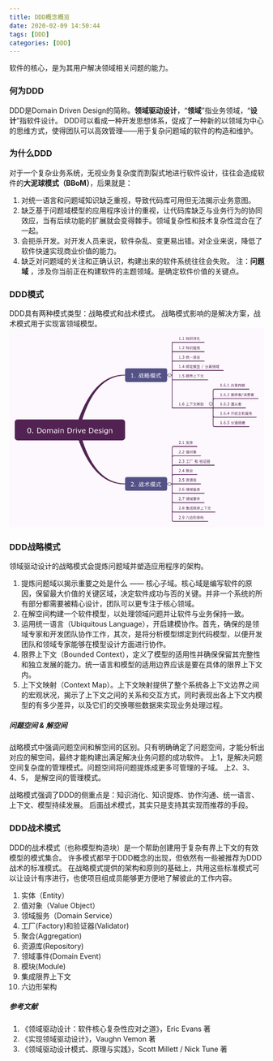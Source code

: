 ```yaml
---
title: DDD概念概览
date: 2020-02-09 14:50:44
tags: [DDD]
categories: [DDD]
---
```

软件的核心，是为其用户解决领域相关问题的能力。

### 何为DDD
DDD是Domain Driven Design的简称。**领域驱动设计**，“**领域**”指业务领域，“**设计**”指软件设计。
DDD可以看成一种开发思想体系，促成了一种新的以领域为中心的思维方式，使得团队可以高效管理——用于复杂问题域的软件的构造和维护。
<!-- more -->

### 为什么DDD
对于一个复杂业务系统，无视业务复杂度而割裂式地进行软件设计，往往会造成软件的**大泥球模式（BBoM）**，后果就是：
1. 对统一语言和问题域知识缺乏重视，导致代码库可用但无法揭示业务意图。
2. 缺乏基于问题域模型的应用程序设计的重视，让代码库缺乏与业务行为的协同效应，当有后续功能的扩展就会变得棘手。领域复杂性和技术复杂性混合在了一起。
3. 会扼杀开发。对开发人员来说，软件杂乱、变更易出错。对企业来说，降低了软件快速实现商业价值的能力。
4. 缺乏对问题域的关注和正确认识，构建出来的软件系统往往会失败。
注：**问题域** ，涉及你当前正在构建软件的主题领域。是确定软件价值的关键点。

### DDD模式
DDD具有两种模式类型：战略模式和战术模式。
战略模式影响的是解决方案，战术模式用于实现富领域模型。
![Domain Drive Design Summary.png](DDD概念概览/ddd-summary.png)

### DDD战略模式
领域驱动设计的战略模式会提炼问题域并塑造应用程序的架构。
1. 提炼问题域以揭示重要之处是什么 —— 核心子域。核心域是编写软件的原因，保留最大价值的关键区域，决定软件成功与否的关键。并非一个系统的所有部分都需要被精心设计，团队可以更专注于核心领域。
2. 在解空间构建一个软件模型，以处理领域问题并让软件与业务保持一致。
3. 运用统一语言（Ubiquitous Language），开启建模协作。首先，确保的是领域专家和开发团队协作工作，其次，是将分析模型绑定到代码模型，以便开发团队和领域专家能够在模型设计方面进行协作。
4. 限界上下文（Bounded Context），定义了模型的适用性并确保保留其完整性和独立发展的能力。统一语言和模型的适用边界应该是要在具体的限界上下文内。
5. 上下文映射（Context Map）。上下文映射提供了整个系统各上下文边界之间的宏观状况，揭示了上下文之间的关系和交互方式，同时表现出各上下文内模型的有多少差异，以及它们的交换哪些数据来实现业务处理过程。

##### 问题空间 & 解空间
战略模式中强调问题空间和解空间的区别。只有明确确定了问题空间，才能分析出对应的解空间，最终才能构建出满足解决业务问题的成功软件。
上1，是解决问题空间复杂度的管理模式。问题空间将问题提炼成更多可管理的子域。
上2、3、4、5， 是解空间的管理模式。

战略模式强调了DDD的侧重点是：知识消化、知识提炼、协作沟通、统一语言、上下文、模型持续发展。
后面战术模式，其实只是支持其实现而推荐的手段。
 
### DDD战术模式
DDD的战术模式（也称模型构造块）是一个帮助创建用于复杂有界上下文的有效模型的模式集合。
许多模式都早于DDD概念的出现，但依然有一些被推荐为DDD战术的标准模式。
在战略模式提供的架构和原则的基础上，共用这些标准模式可以让设计有序进行，也使项目组成员能够更方便地了解彼此的工作内容。
1. 实体（Entity）
2. 值对象（Value Object）
3. 领域服务（Domain Service）
4. 工厂(Factory)和验证器(Validator)
5. 聚合(Aggregation)
6. 资源库(Repository)
6. 领域事件(Domain Event)
7. 模块(Module)
8. 集成限界上下文
9. 六边形架构

##### 参考文献
1. 《领域驱动设计：软件核心复杂性应对之道》，Eric Evans 著
2. 《实现领域驱动设计》，Vaughn Vemon 著
3. 《领域驱动设计模式、原理与实践》，Scott Millett / Nick Tune 著